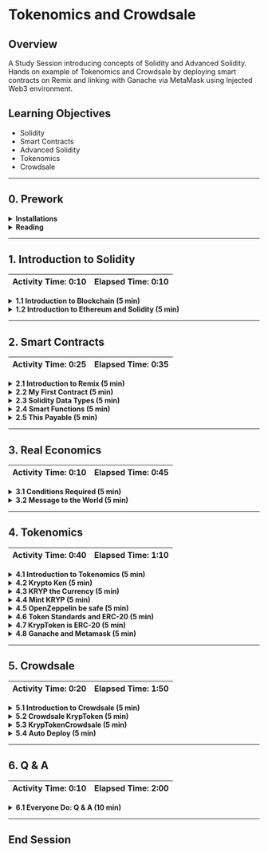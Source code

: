 # Tokenomics and Crowdsale

## Overview

A Study Session introducing concepts of Solidity and Advanced Solidity. Hands on example of Tokenomics and Crowdsale by
deploying smart contracts on Remix and linking with Ganache via MetaMask using Injected Web3 environment.

## Learning Objectives

* Solidity
* Smart Contracts
* Advanced Solidity
* Tokenomics
* Crowdsale

- - -

## 0. Prework

<details>
  <summary>
  <strong>Installations</strong>
  </summary>

* **Metamask**: MetaMask is a digital wallet for the Ethereum blockchain. To install MetaMask in your web browser,
  follow the instructions on the [MetaMask Download page](https://metamask.io/download). Please create a wallet on
  Metamask by following the onscreen instructions.
* **Ganache**: With the Ganache tool, you can quickly set up a local blockchain. You can then use this blockchain to
  test and develop smart contracts. To download and install this tool on your local machine, follow the instructions on
  the [Ganache download page](https://www.trufflesuite.com/ganache).

</details>

<details>
  <summary>
  <strong>Reading</strong>
  </summary>

* **Block Chain**:
* **Smart Contracts**:

</details>


- - -

## 1. Introduction to Solidity

| Activity Time:       0:10 | Elapsed Time:      0:10 |
|---------------------------|-------------------------|

<details>
  <summary>
  <strong> 1.1 Introduction to Blockchain (5 min)</strong>
  </summary>
</details>

<details>
  <summary>
  <strong> 1.2 Introduction to Ethereum and Solidity (5 min)</strong>
  </summary>
</details>

- - -

## 2. Smart Contracts

| Activity Time:       0:25 | Elapsed Time:      0:35 |
|---------------------------|-------------------------|

<details>
  <summary>
    <strong> 2.1 Introduction to Remix (5 min)</strong>
  </summary>

* [Remix IDE](https://remix.ethereum.org/)

* We use an IDE for Solidity, just like we use an IDE for Python. But instead of using Visual Studio Code or JupyterLab,
  we’ll use the Remix IDE.

* The Remix IDE is an open-source application for developing, deploying, and administering smart contracts that run on
  Ethereum-based blockchains. We can use this IDE for the entire development cycle of smart contracts and as a
  playground for teaching and learning Ethereum.

* The Remix IDE is available in both web and desktop versions For better compatibility among operating systems. In our
  class, we’ll use the web version of the Remix IDE.

* Because Remix is an open-source application, the Remix IDE is under constant development, and its user interface often
  gets updated. So, the interface in the current live version might vary from the slides that appear in this lesson.

</details>

<details>
  <summary>
    <strong> 2.2 My First Contract (5 min)</strong>
  </summary>

**Starter**: [CustomerAccount](Activities/2_2_My_First_Contract/Unsolved/CustomerAccount.sol)

**Solution**: [CustomerAccount](Activities/2_2_My_First_Contract/Solved/CustomerAccount.sol)

We will create our first smart contract in Solidity

  ```solidity
  pragma solidity ^0.5.0;

// create contract named CustomerAccount with a string named message
contract CustomerAccount {
    string message = "Send me monies!";
}
  ```

</details>

<details>
<summary>
<strong>2.3 Solidity Data Types (5 min)</strong>
</summary>

**Starter**: [CustomerAccount](Activities/2_3_Solidity_Data_Types/Unsolved/CustomerAccount.sol)

**Solution**: [CustomerAccount](Activities/2_3_Solidity_Data_Types/Solved/CustomerAccount.sol)

* Solidity Data Types

![Solidity Data Types](/images/1-2-solidity-data-types.png)

* Note the following about the Solidity data types:

    * A variable of type `string` stores a text value.

    * A variable of type `uint` stores a positive number. The keyword `uint` stands for “unsigned integer.”

    * A variable of type `int` stores a number. This type of variable can store a positive or a negative integer.

    * A variable of type `address` stores an Ethereum address. This is a special Solidity data type for storing an
      Ethereum address in a way that’s computationally more efficient than storing a string.

    * A variable of type `bool` stores a Boolean value&mdash;that is, `true` or `false`.

* We will add data members to the `CustomerContract`

    * The `owner` variable: Holds the Ethereum address of the main customer (for example, 0xaaaaaaaaaaaaaaaaa).

    * The `isNewAccount` variable: Represents whether the account is new (that is, `true` or `false`).

    * The `accountBalance` variable: Holds the account balance (for example, 10000).

    * The `customerFirstName` variable: Holds the first name of the customer (for example, "John").

    * The `customerLastName` variable: Holds the last name of the customer (for example, "Doe").

  The following code shows these variables:

  ```solidity
      address owner = 0xc3879B456DAA348a16B6524CBC558d2CC984722c;
      bool isNewAccount = true;
      uint accountBalance = 10000;
      string customerFirstName = "John";
      string customerLastName = "Doe";
  ```

</details>

<details>
<summary>
<strong> 2.4 Smart Functions (5 min)</strong>
</summary>

**Starter**: [CustomerAccount](Activities/2_4_Smart_Functions/Unsolved/CustomerAccount.sol)

**Solution**: [CustomerAccount](Activities/2_4_Smart_Functions/Solved/CustomerAccount.sol)

* We are going to create our functions in `CustomerAccount`

    * A function `getInfo` which would
      the `owner`, `isNewAccount`, `accountBalance`, `customerFirstName`, `customerLastName`

    * A function `setInfo` which can update
      the `owner`, `isNewAccount`, `accountBalance`, `customerFirstName`, `customerLastName`

* We use the `function` keyword to define functions in Solidity.

* The `memory` keyword

    * This keyword tells the Solidity compiler to temporarily store the value of the string argument in memory.

    * The `memory` keyword is available only for the function arguments of a contract.

    * The EVM clears this `memory` area between function calls. So, it’s less expensive to use than storage.

    * The contract variables all reside in `storage` and that temporary values reside in memory. The EVM clears this
      memory area between function calls. So, it’s less expensive to use than `storage`.

    * The third storage solution for the EVM is the `stack`, which holds small local variables and argument values. It’s
      almost free to use but can store only a limited number of values.

    * [Storage, Memory and the Stack](https://docs.soliditylang.org/en/v0.5.11/introduction-to-smart-contracts.html?highlight=storage#storage-memory-and-the-stack)


* In the Remix IDE, the functions we can observe in the smart contract may have buttons of different colors.

    * Constant, or “pure”, functions in Solidity have blue buttons. Clicking this type of button does not create a new
      transaction; it will only return a value stored in the contract and won’t cost you anything in gas fees.

    * Functions that change the state of the contract and do not accept ether are called **non-payable functions** and
      have orange buttons. Clicking these will create a transaction and thus cost you gas.

    * **Payable functions** in Solidity have red buttons. Clicking a red button will create a new transaction that can
      accept a value. The value is entered in the Value field, which is under the Gas Limit field.

</details>


<details>
<summary>
<strong> 2.5 This Payable (5 min)</strong>
</summary>

**Starter**: [CustomerAccount](Activities/2_5_This_Payable/Unsolved/CustomerAccount.sol)

**Solution**: [CustomerAccount](Activities/2_5_This_Payable/Solved/CustomerAccount.sol)

* We are going to add `sendRemittance`, `deposit` functions to `CustomerAccount`

    * A function `sendRemittance` which accepts and `amount` and `recipient` and transfer `amount` to the `recipient`.
      We would update the `accountBalance` using the `address(this).balance`

    * A `payable` function `deposit` which accept ether send to the contract. We would update the `accountBalance` using
      the `address(this).balance`

    * A fallback function is used in two scenarios: (1) if the function identifier doesn't match any other function in
      the contract, or (2) if the sending function doesn't supply any data, so we have to add the `external` keyword so
      that other contracts or transactions can call this contract. We also add the `payable` keyword so that the
      contract can collect any amount of ether that gets sent to it via the contract address.

</details>

- - -

## 3. Real Economics

| Activity Time:       0:10 | Elapsed Time:      0:45 |
|---------------------------|-------------------------|

<details>
<summary>
<strong> 3.1 Conditions Required (5 min)</strong>
</summary>

**Starter**: [CustomerAccount](Activities/3_1_Conditions_Required/Unsolved/CustomerAccount.sol)

**Solution**: [CustomerAccount](Activities/3_1_Conditions_Required/Solved/CustomerAccount.sol)

* We are going to add a `withdraw` functions to `CustomerAccount`

* The signature of the `withdraw` function would be similar to the `sendRemittance` function.

* We need to make sure the `recipient` is the `owner` of the account.

* We can use conditions, or even better the `require` function.

</details>

<details>
<summary>
<strong> 3.2 Message to the World (5 min)</strong>
</summary>

**Starter**: [CustomerAccount](Activities/3_2_Conditions_Required/Unsolved/CustomerAccount.sol)

**Solution**: [CustomerAccount](Activities/3_2_Conditions_Required/Solved/CustomerAccount.sol)

* The `msg` object represents the transaction call (originated by an Ethereum address) or the message call (originated
  by a contract's address) that triggers a contract execution.

* This object contains special attributes that allow access to the blockchain.

* The attributes of the `msg` object are the following:

    * `msg.sender`: Represents the Ethereum address that initiated the contract call. It can be an Ethereum address or a
      contract's address.

    * `msg.value`: Represents the value of ether that is sent in the transaction (expressed in wei).

    * `msg.data`: Represents the data payload of the call into our contract (expressed in bytes).

    * `msg.sig`: Represents the first four bytes of the data payload.

* Add public attributes `msgSender` and `msgValue` to store the `address` and the `value`.

* Update the `deposit` function to utilize the `msg` object
    * Assign `msg.sender` to `msgSender`.

    * Assign `msg.value` to `msgValue`.

* Learn more
  at [Block and Transaction Properties](https://docs.soliditylang.org/en/v0.5.0/units-and-global-variables.html#block-and-transaction-properties)

</details>


- - -

## 4. Tokenomics

| Activity Time:       0:40 | Elapsed Time:      1:10 |
|---------------------------|-------------------------|

<details>
  <summary><strong> 4.1 Introduction to Tokenomics (5 min)</strong></summary>

* **Tokenomics**, or the economics of tokens, refers to how blockchain tokens get conceptualized, produced, valued,
  distributed, traded, and used. A blockchain token represents an asset or utility on a blockchain platform.
  Essentially, it’s a symbol of value.

* Lets understand the concept of tokens by using the following example:

    * Imagine you are on Superman's planet Kryptonite. When entering the Kryptonite, you can exchange cash for
      Kryptonite tokens that are worth $1 each.

    * Within the ecosystem of the Kryptonite, a Kryptonite token represents your ownership of $1.

    * You can exchange the Kryptonite token for a certain amount of time Superhuman time. Or, you can transfer your
      ownership of the $1 cents to someone else by giving the Kryptonite token to another person.

    * Blockchain tokens function much the same way. But, blockchain tokens get rendered digitally rather than as
      physical objects.

    * On a blockchain, an asset can be tokenized, or represented as a token. Commodities, like gold and silver, and
      currencies, like the US dollar, can all be represented as tokens. Other types of goods and assets can also be
      tokenized. These include real-estate properties, cars, and even works of art. In fact, virtually anything that
      holds value can be represented as a token on a blockchain.

</details>

<details>
  <summary>
  <strong> 4.2 Krypto Ken (5 min)</strong>
  </summary>

**Starter**: [KrypToken](Activities/4_2_Krypto_Ken/Unsolved/KrypToken.sol)

**Solution**: [KrypToken](Activities/4_2_Krypto_Ken/Solved/KrypToken.sol)

* Lets create a token using Solidity

* We are going to call this token as Krypto.

* The symbol for this token would be KRYP (pronounced as crypt)

* We will set the exchange rate between ETH and KRYP as 1 ETH = 10 KRYP

</details>

<details>
  <summary>
  <strong> 4.3 KRYP the Currency (5 min)</strong>
  </summary>

**Starter**: [KrypToken](Activities/4_3_KRYP_the_Currency/Unsolved/KrypToken.sol)

**Solution**: [KrypToken](Activities/4_3_KRYP_the_Currency/Solved/KrypToken.sol)

* Lets make our KRYP more functional by maintaing a ledger and providing functions to interact with the ledger and the
  KRYP

* We will add `mapping` to store balances of KRYP buyers along with their address.

* We'll add `balance`, `transfer` and `purchase` functions.

</details>

<details>
  <summary>
  <strong> 4.4 Mint KRYP (5 min)</strong>
  </summary>

**Starter**: [KrypToken](Activities/4_4_Mint_KRYP/Unsolved/KrypToken.sol)

**Solution**: [KrypToken](Activities/4_4_Mint_KRYP/Solved/KrypToken.sol)

* Lets add a mint function so Superman the owner of Kryptonite can mint some KRYP

* After adding the mint, lets deploy and test it.

</details>

<details>
  <summary>
  <strong> 4.5 OpenZeppelin be safe (5 min)</strong>
  </summary>

**Starter**: [KrypToken](Activities/4_5_OpenZeppelin_be_safe/Unsolved/KrypToken.sol)

**Solution**: [KrypToken](Activities/4_5_OpenZeppelin_be_safe/Solved/KrypToken.sol)

* Integer Overflows and Underflows:

    * Imagine that the odometer on a car has reached the maximum value that it supports. What happens after it reaches
      Mile 999,999? The odometer runs out of higher numbers and resets back to zero. That's an example of an integer
      overflow.

    * An integer underflow is the opposite. For example, we know that the minimum possible value of a uint is zero. And,
      say that we try to subtract an amount from zero. The value will roll back to the maximum value that the unit can
      contain. In the case of KrypToken, say that an user has zero tokens and tries to spend tokens—that
      is, to subtract tokens from the zero balance. Instead of getting a negative uint balance, the customer gets a new
      balance that’s the highest number a unit can hold. That represents an enormous number of tokens!

* [OpenZeppelin](https://www.openzeppelin.com/)

    * OpenZeppelin is a company that specializes in developing secure smart contracts that use Ethereum community
      standards. They provide several libraries for smart contract development.

    * The OpenZeppelin project includes many standardized smart contracts that the blockchain development community can
      adapt, customize, and build from. Developers can thus write more-secure and more-efficient Solidity code.

    * As demonstrated, the Kryptonite tokens that we created earlier in this lesson aren’t secure. The contract is
      vulnerable to rewarding an infinite number of tokens to a customer via an integer underflow error.

* We would use [OpenZeppelin SafeMath library](https://docs.openzeppelin.com/contracts/2.x/api/math) to make our Smart
  Contract safe by using `add`, `sub`, and `div`.

</details>

<details>
  <summary>
  <strong> 4.6 Token Standards and ERC-20 (5 min)</strong>
  </summary>

* [OpenZeppelin ERC-20 documentation](https://docs.openzeppelin.com/contracts/2.x/api/token/erc20)

* [ERC-20 Token Standard](https://ethereum.org/en/developers/docs/standards/tokens/erc-20/)

* [ERC-721 Non-Fungible Token Standard](https://ethereum.org/en/developers/docs/standards/tokens/erc-721/)

* [OpenZeppelin ERC-20 documentation](https://docs.openzeppelin.com/contracts/2.x/api/token/erc20)

* [OpenZeppelin ERC20.sol GitHub page](https://github.com/OpenZeppelin/openzeppelin-contracts/blob/master/contracts/token/ERC20/ERC20.sol)

* [CryptoKitties](https://www.cryptokitties.co/)

* [Explained: What are Non-fungible tokens or NFTs?](https://www.youtube.com/watch?v=X_AugmQpwho)

</details>

<details>
  <summary>
  <strong> 4.7 KrypToken is ERC-20 (5 min)</strong>
  </summary>

**Starter**: [KrypToken](Activities/4_7_KrypToken_is_ERC/Unsolved/KrypToken.sol)

**Solution**: [KrypToken](Activities/4_7_KrypToken_is_ERC-20/Solved/KrypToken.sol)

* [OpenZeppelin ERC20.sol Github](https://github.com/OpenZeppelin/openzeppelin-contracts/blob/master/contracts/token/ERC20/ERC20.sol)

* [OpenZeppelin ERC20Detailed.sol Github](https://github.com/OpenZeppelin/openzeppelin-contracts/blob/release-v2.5.0/contracts/token/ERC20/ERC20Detailed.sol)

* Inherit KrypToken from ERC20 and ERC20Detailed.

* Add KrypToken constructor and initialize the ERC20Detailed constructor

* Add `onlyOwner` modifier

* Add the `mint` function

</details>

<details>
  <summary>
  <strong> 4.8 Ganache and Metamask (5 min)</strong>
  </summary>

* We will connect Ganache with Metamask to create a local blockchain network and wallet.

* We will now deploy `KrypToken` using Injected Web3 environment.

</details>



- - -

## 5. Crowdsale

| Activity Time:       0:20 | Elapsed Time:      1:50 |
|---------------------------|-------------------------|

<details>
  <summary><strong> 5.1 Introduction to Crowdsale (5 min)</strong></summary>

* In the traditional financial market, when a company wants to raise capital, they can sell shares of the company to the
  public through an **initial public offering (IPO)**.

* Blockchain companies have another option available to them: raising funds directly on the blockchain through a similar
  process, called an **initial coin offering (ICO)**. When a company holds an ICO, they use blockchain technology to
  generate and sell either blockchain coins or digital tokens.

* **Blockchain coins** are cryptocurrencies that are native to their blockchains, such as Bitcoin.

* **Digital tokens** can represent any asset, utility, service, or currency that has value to the potential buyers.

* Tokens might represent equity in the company (like in a traditional IPO) or a promise of future payment. They might
  also represent a utility or benefit that relates to the company’s blockchain application or service. These benefits
  include extra privileges on the system or exclusive or early access. In a gaming system, for example, a token might
  represent a special or unique item in the game.

* Regardless of the asset that ICO tokens represent, the blockchain uses a particular type of smart contract to encode
  the details of the token’s value.

* While blockchain tokens are often produced through an ICO, it’s also possible to produce them without undertaking an
  ICO. In fact, this lesson will teach how to code blockchain token smart contracts without an ICO.

</details>

<details>
  <summary><strong> 5.2 Crowdsale KrypToken (5 min)</strong></summary>

**Starter**: [KrypToken](Activities/5_2_Crowdsale_KrypToken/Unsolved/KrypToken.sol)

**Solution**: [KrypToken](Activities/5_2_Crowdsale_KrypToken/Solved/KrypToken.sol)

* [ERC20Mintable.sol GitHub](https://github.com/OpenZeppelin/openzeppelin-contracts/blob/release-v2.5.0/contracts/token/ERC20/ERC20Mintable.sol)

* We will inherit the `KrypToken` from `ERC20`, `ERC20Detailed` and `ERC20Mintable`

* Create the constructor for `KrypToken` to accept `name`, `symbol` and `initial_supply`

* Call `ERC20Detailed` constructor with `name`, `symbol` and `decimals`

* Call the `mint` function to mint `initial_supply` of **KRYP** in the constructor.

</details>

<details>
  <summary>
<strong> 5.3 KrypTokenCrowdsale (5 min)</strong>
</summary>

**Starter**: [KrypToken](Activities/5_3_KrypTokenCrowdsale/Unsolved/KrypToken.sol), [KrypTokenCrowdsale](Activities/5_3_KrypTokenCrowdsale/Unsolved/KrypTokenCrowdsale.sol)

**Solution**: [KrypToken](Activities/5_3_KrypTokenCrowdsale/Solved/KrypToken.sol), [KrypTokenCrowdsale](Activities/5_3_KrypTokenCrowdsale/Solved/KrypTokenCrowdsale.sol)

* [Crowdsale.sol GitHub](https://github.com/OpenZeppelin/openzeppelin-contracts/blob/release-v2.5.0/contracts/crowdsale/Crowdsale.sol)

* We will inherit the `KrypTokenCrowdsale` from `Crowdsale` and `MintedCrowdsale`

* Create the constructor for `KrypTokenCrowdsale` to accept `rate`, `wallet` and `token`

* Call `Crowdsale` constructor with `rate`, `wallet` and `token`

* The constructor body can stay empty

</details>

<details>
  <summary>
<strong> 5.4 Auto Deploy (5 min)</strong>
</summary>

**Starter**: [KrypToken](Activities/5_4_Auto_Deploy/Unsolved/KrypToken.sol), [KrypTokenCrowdsale](Activities/5_4_Auto_Deploy/Unsolved/KrypTokenCrowdsale.sol), [KrypTokenCrowdsaleDeployer](Activities/5_4_Auto_Deploy/Unsolved/KrypTokenCrowdsaleDeployer.sol)

**Solution**: [KrypToken](Activities/5_4_Auto_Deploy/Solved/KrypToken.sol), [KrypTokenCrowdsale](Activities/5_4_Auto_Deploy/Solved/KrypTokenCrowdsale.sol), [KrypTokenCrowdsaleDeployer](Activities/5_4_Auto_Deploy/Solved/KrypTokenCrowdsaleDeployer.sol)

* We will use contract to deploy our `KrypToken` and `KrypTokenCrowdsale`

* We’ll use the `KrypTokenCrowdsaleDeployer` as a temporary helper contract that will help us set up, configure, and
  deploy our `KrypToken` and `KrypTokenCrowdsale` contracts with all the correct information.

* After the deployment and initial setup of our crowdsale, `KrypTokenCrowdsaleDeployer` will turn control of the
  crowdsale over to `KrypTokenCrowdsale`.

* The deployer contract will create our new `KrypToken` and `KrypTokenCrowdsale` contracts by calling the
  constructor functions of those contracts.

Explain that before that happens, however, we must accomplish one more step. We need to account for the addresses that
get assigned to both the `KrypToken` and `KrypTokenCrowdsale` contracts, as the following code shows:

```solidity
contract KrypTokenCrowdsaleDeployer {

    address public kryp_token_address;
    address public kryp_crowdsale_address;

}
```



</details>

- - -

## 6. Q & A

| Activity Time:       0:10 | Elapsed Time:      2:00 |
|---------------------------|-------------------------|

<details>
  <summary>
  <strong> 6.1 Everyone Do: Q & A (10 min)</strong>
  </summary>
</details>

- - -

## End Session
